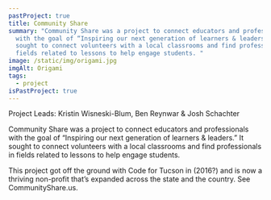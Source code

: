 ```yaml
---
pastProject: true
title: Community Share
summary: "Community Share was a project to connect educators and professionals
  with the goal of “Inspiring our next generation of learners & leaders.” It
  sought to connect volunteers with a local classrooms and find professionals in
  fields related to lessons to help engage students. "
image: /static/img/origami.jpg
imgAlt: Origami
tags:
  - project
isPastProject: true
---
```

Project Leads: Kristin Wisneski-Blum, Ben Reynwar & Josh Schachter

Community Share was a project to connect educators and professionals with the goal of “Inspiring our next generation of learners & leaders.” It sought to connect volunteers with a local classrooms and find professionals in fields related to lessons to help engage students.

This project got off the ground with Code for Tucson in (2016?) and is now a thriving non-profit that’s expanded across the state and the country. See CommunityShare.us.